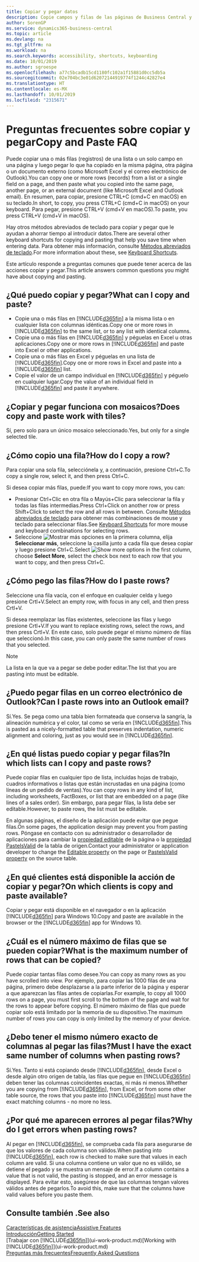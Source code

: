 ```yaml
---
title: Copiar y pegar datos
description: Copie campos y filas de las páginas de Business Central y péguelos en otro lugar.
author: SorenGP
ms.service: dynamics365-business-central
ms.topic: article
ms.devlang: na
ms.tgt_pltfrm: na
ms.workload: na
ms.search.keywords: accessibility, shortcuts, keyboarding
ms.date: 10/01/2019
ms.author: sgroespe
ms.openlocfilehash: a77c5bcadb15cd1180fc102a1f15881d0cc5db5a
ms.sourcegitcommit: 02e704bc3e01d62072144919774f1244c42827e4
ms.translationtype: HT
ms.contentlocale: es-MX
ms.lasthandoff: 10/01/2019
ms.locfileid: "2315671"
---
```

# <a name="copy-and-paste-faq"></a><span data-ttu-id="bf7b2-103">Preguntas frecuentes sobre copiar y pegar</span><span class="sxs-lookup"><span data-stu-id="bf7b2-103">Copy and Paste FAQ</span></span>
<span data-ttu-id="bf7b2-104">Puede copiar una o más filas (registros) de una lista o un solo campo en una página y luego pegar lo que ha copiado en la misma página, otra página o un documento externo (como Microsoft Excel y el correo electrónico de Outlook).</span><span class="sxs-lookup"><span data-stu-id="bf7b2-104">You can copy one or more rows (records) from a list or a single field on a page, and then paste what you copied into the same page, another page, or an external document (like Microsoft Excel and Outlook email).</span></span> <span data-ttu-id="bf7b2-105">En resumen, para copiar, presione CTRL+C (cmd+C en macOS) en su teclado.</span><span class="sxs-lookup"><span data-stu-id="bf7b2-105">In short, to copy, you press CTRL+C (cmd+C in macOS) on your keyboard.</span></span> <span data-ttu-id="bf7b2-106">Para pegar, presione CTRL+V (cmd+V en macOS).</span><span class="sxs-lookup"><span data-stu-id="bf7b2-106">To paste, you press CTRL+V (cmd+V in macOS).</span></span>

<span data-ttu-id="bf7b2-107">Hay otros métodos abreviados de teclado para copiar y pegar que le ayudan a ahorrar tiempo al introducir datos.</span><span class="sxs-lookup"><span data-stu-id="bf7b2-107">There are several other keyboard shortcuts for copying and pasting that help you save time when entering data.</span></span> <span data-ttu-id="bf7b2-108">Para obtener más información, consulte [Métodos abreviados de teclado](keyboard-shortcuts.md#CopyRows).</span><span class="sxs-lookup"><span data-stu-id="bf7b2-108">For more information about these, see [Keyboard Shortcuts](keyboard-shortcuts.md#CopyRows).</span></span>

<span data-ttu-id="bf7b2-109">Este artículo responde a preguntas comunes que puede tener acerca de las acciones copiar y pegar.</span><span class="sxs-lookup"><span data-stu-id="bf7b2-109">This article answers common questions you might have about copying and pasting.</span></span>  

## <a name="what-can-i-copy-and-paste"></a><span data-ttu-id="bf7b2-110">¿Qué puedo copiar y pegar?</span><span class="sxs-lookup"><span data-stu-id="bf7b2-110">What can I copy and paste?</span></span>
- <span data-ttu-id="bf7b2-111">Copie una o más filas en [!INCLUDE[d365fin](includes/d365fin_md.md)] a la misma lista o en cualquier lista con columnas idénticas.</span><span class="sxs-lookup"><span data-stu-id="bf7b2-111">Copy one or more rows in [!INCLUDE[d365fin](includes/d365fin_md.md)] to the same list, or to any list with identical columns.</span></span>
- <span data-ttu-id="bf7b2-112">Copie una o más filas en [!INCLUDE[d365fin](includes/d365fin_md.md)] y péguelas en Excel u otras aplicaciones.</span><span class="sxs-lookup"><span data-stu-id="bf7b2-112">Copy one or more rows in [!INCLUDE[d365fin](includes/d365fin_md.md)] and paste into Excel or other applications.</span></span>
- <span data-ttu-id="bf7b2-113">Copie una o más filas en Excel y péguelas en una lista de [!INCLUDE[d365fin](includes/d365fin_md.md)].</span><span class="sxs-lookup"><span data-stu-id="bf7b2-113">Copy one or more rows in Excel and paste into a [!INCLUDE[d365fin](includes/d365fin_md.md)] list.</span></span>
- <span data-ttu-id="bf7b2-114">Copie el valor de un campo individual en [!INCLUDE[d365fin](includes/d365fin_md.md)] y péguelo en cualquier lugar.</span><span class="sxs-lookup"><span data-stu-id="bf7b2-114">Copy the value of an individual field in [!INCLUDE[d365fin](includes/d365fin_md.md)] and paste it anywhere.</span></span>

## <a name="does-copy-and-paste-work-with-tiles"></a><span data-ttu-id="bf7b2-115">¿Copiar y pegar funciona con mosaicos?</span><span class="sxs-lookup"><span data-stu-id="bf7b2-115">Does copy and paste work with tiles?</span></span>
<span data-ttu-id="bf7b2-116">Sí, pero solo para un único mosaico seleccionado.</span><span class="sxs-lookup"><span data-stu-id="bf7b2-116">Yes, but only for a single selected tile.</span></span>

## <a name="how-do-i-copy-a-row"></a><span data-ttu-id="bf7b2-117">¿Cómo copio una fila?</span><span class="sxs-lookup"><span data-stu-id="bf7b2-117">How do I copy a row?</span></span>
<span data-ttu-id="bf7b2-118">Para copiar una sola fila, selecciónela y, a continuación, presione Ctrl+C.</span><span class="sxs-lookup"><span data-stu-id="bf7b2-118">To copy a single row, select it, and then press Ctrl+C.</span></span>

<span data-ttu-id="bf7b2-119">Si desea copiar más filas, puede:</span><span class="sxs-lookup"><span data-stu-id="bf7b2-119">If you want to copy more rows, you can:</span></span>
- <span data-ttu-id="bf7b2-120">Presionar Ctrl+Clic en otra fila o Mayús+Clic para seleccionar la fila y todas las filas intermedias.</span><span class="sxs-lookup"><span data-stu-id="bf7b2-120">Press Ctrl+Click on another row or press Shift+Click to select the row and all rows in between.</span></span> <span data-ttu-id="bf7b2-121">Consulte [Métodos abreviados de teclado](keyboard-shortcuts.md#CopyRows) para obtener más combinaciones de mouse y teclado para seleccionar filas.</span><span class="sxs-lookup"><span data-stu-id="bf7b2-121">See [Keyboard Shortcuts](keyboard-shortcuts.md#CopyRows) for more mouse and keyboard combinations for selecting rows.</span></span>
- <span data-ttu-id="bf7b2-122">Seleccione ![Mostrar más opciones](media/show-more-options-icon.png "icono Mostrar más opciones") en la primera columna, elija **Seleccionar más**, seleccione la casilla junto a cada fila que desea copiar y luego presione Ctrl+C.</span><span class="sxs-lookup"><span data-stu-id="bf7b2-122">Select ![Show more options](media/show-more-options-icon.png "Show more options icon") in the first column, choose **Select More**, select the check box next to each row that you want to copy, and then press Ctrl+C.</span></span>

## <a name="how-do-i-paste-rows"></a><span data-ttu-id="bf7b2-123">¿Cómo pego las filas?</span><span class="sxs-lookup"><span data-stu-id="bf7b2-123">How do I paste rows?</span></span>
<span data-ttu-id="bf7b2-124">Seleccione una fila vacía, con el enfoque en cualquier celda y luego presione Crtl+V.</span><span class="sxs-lookup"><span data-stu-id="bf7b2-124">Select an empty row, with focus in any cell, and then press Crtl+V.</span></span>

<span data-ttu-id="bf7b2-125">Si desea reemplazar las filas existentes, seleccione las filas y luego presione Crtl+V.</span><span class="sxs-lookup"><span data-stu-id="bf7b2-125">If you want to replace existing rows, select the rows, and then press Crtl+V.</span></span> <span data-ttu-id="bf7b2-126">En este caso, solo puede pegar el mismo número de filas que seleccionó.</span><span class="sxs-lookup"><span data-stu-id="bf7b2-126">In this case, you can only paste the same number of rows that you selected.</span></span>

> [!NOTE]
> <span data-ttu-id="bf7b2-127">La lista en la que va a pegar se debe poder editar.</span><span class="sxs-lookup"><span data-stu-id="bf7b2-127">The list that you are pasting into must be editable.</span></span>

<!-- Rows are pasted directly where your cursor is located. If you paste into an empty line, any existing subsequent lines will be moved after the pasted lines. If you paste into an existing line or lines, this will be overwritten.-->

## <a name="can-i-paste-rows-into-an-outlook-email"></a><span data-ttu-id="bf7b2-128">¿Puedo pegar filas en un correo electrónico de Outlook?</span><span class="sxs-lookup"><span data-stu-id="bf7b2-128">Can I paste rows into an Outlook email?</span></span>
<span data-ttu-id="bf7b2-129">Sí.</span><span class="sxs-lookup"><span data-stu-id="bf7b2-129">Yes.</span></span> <span data-ttu-id="bf7b2-130">Se pega como una tabla bien formateada que conserva la sangría, la alineación numérica y el color, tal como se vería en [!INCLUDE[d365fin](includes/d365fin_md.md)].</span><span class="sxs-lookup"><span data-stu-id="bf7b2-130">This is pasted as a nicely-formatted table that preserves indentation, numeric alignment and coloring, just as you would see in [!INCLUDE[d365fin](includes/d365fin_md.md)].</span></span>

## <a name="in-which-lists-can-i-copy-and-paste-rows"></a><span data-ttu-id="bf7b2-131">¿En qué listas puedo copiar y pegar filas?</span><span class="sxs-lookup"><span data-stu-id="bf7b2-131">In which lists can I copy and paste rows?</span></span>
<span data-ttu-id="bf7b2-132">Puede copiar filas en cualquier tipo de lista, incluidas hojas de trabajo, cuadros informativos o listas que están incrustadas en una página (como líneas de un pedido de ventas).</span><span class="sxs-lookup"><span data-stu-id="bf7b2-132">You can copy rows in any kind of list, including worksheets, FactBoxes, or list that are embedded on a page (like lines of a sales order).</span></span> <span data-ttu-id="bf7b2-133">Sin embargo, para pegar filas, la lista debe ser editable.</span><span class="sxs-lookup"><span data-stu-id="bf7b2-133">However, to paste rows, the list must be editable.</span></span>

<span data-ttu-id="bf7b2-134">En algunas páginas, el diseño de la aplicación puede evitar que pegue filas.</span><span class="sxs-lookup"><span data-stu-id="bf7b2-134">On some pages, the application design may prevent you from pasting rows.</span></span> <span data-ttu-id="bf7b2-135">Póngase en contacto con su administrador o desarrollador de aplicaciones para cambiar la [propiedad editable](https://docs.microsoft.com/en-us/dynamics365/business-central/dev-itpro/developer/properties/devenv-editable-property) de la página o la [propiedad PasteIsValid](https://docs.microsoft.com/en-us/dynamics365/business-central/dev-itpro/developer/properties/devenv-pasteisvalid-property) de la tabla de origen.</span><span class="sxs-lookup"><span data-stu-id="bf7b2-135">Contact your administrator or application developer to change the [Editable property](https://docs.microsoft.com/en-us/dynamics365/business-central/dev-itpro/developer/properties/devenv-editable-property) on the page or [PasteIsValid property](https://docs.microsoft.com/en-us/dynamics365/business-central/dev-itpro/developer/properties/devenv-pasteisvalid-property) on the source table.</span></span>

## <a name="on-which-clients-is-copy-and-paste-available"></a><span data-ttu-id="bf7b2-136">¿En qué clientes está disponible la acción de copiar y pegar?</span><span class="sxs-lookup"><span data-stu-id="bf7b2-136">On which clients is copy and paste available?</span></span>
<span data-ttu-id="bf7b2-137">Copiar y pegar está disponible en el navegador o en la aplicación [!INCLUDE[d365fin](includes/d365fin_md.md)] para Windows 10.</span><span class="sxs-lookup"><span data-stu-id="bf7b2-137">Copy and paste are available in the browser or the [!INCLUDE[d365fin](includes/d365fin_md.md)] app for Windows 10.</span></span>

## <a name="what-is-the-maximum-number-of-rows-that-can-be-copied"></a><span data-ttu-id="bf7b2-138">¿Cuál es el número máximo de filas que se pueden copiar?</span><span class="sxs-lookup"><span data-stu-id="bf7b2-138">What is the maximum number of rows that can be copied?</span></span>
<span data-ttu-id="bf7b2-139">Puede copiar tantas filas como desee.</span><span class="sxs-lookup"><span data-stu-id="bf7b2-139">You can copy as many rows as you have scrolled into view.</span></span> <span data-ttu-id="bf7b2-140">Por ejemplo, para copiar las 1000 filas de una página, primero debe desplazarse a la parte inferior de la página y esperar a que aparezcan las filas antes de copiarlas.</span><span class="sxs-lookup"><span data-stu-id="bf7b2-140">For example, to copy all 1000 rows on a page, you must first scroll to the bottom of the page and wait for the rows to appear before copying.</span></span> <span data-ttu-id="bf7b2-141">El número máximo de filas que puede copiar solo está limitado por la memoria de su dispositivo.</span><span class="sxs-lookup"><span data-stu-id="bf7b2-141">The maximum number of rows you can copy is only limited by the memory of your device.</span></span>

## <a name="must-i-have-the-exact-same-number-of-columns-when-pasting-rows"></a><span data-ttu-id="bf7b2-142">¿Debo tener el mismo número exacto de columnas al pegar las filas?</span><span class="sxs-lookup"><span data-stu-id="bf7b2-142">Must I have the exact same number of columns when pasting rows?</span></span>
<span data-ttu-id="bf7b2-143">Sí.</span><span class="sxs-lookup"><span data-stu-id="bf7b2-143">Yes.</span></span> <span data-ttu-id="bf7b2-144">Tanto si está copiando desde [!INCLUDE[d365fin](includes/d365fin_md.md)], desde Excel o desde algún otro origen de tabla, las filas que pegue en [!INCLUDE[d365fin](includes/d365fin_md.md)] deben tener las columnas coincidentes exactas, ni más ni menos.</span><span class="sxs-lookup"><span data-stu-id="bf7b2-144">Whether you are copying from [!INCLUDE[d365fin](includes/d365fin_md.md)], from Excel, or from some other table source, the rows that you paste into [!INCLUDE[d365fin](includes/d365fin_md.md)] must have the exact matching columns - no more no less.</span></span>

## <a name="why-do-i-get-errors-when-pasting-rows"></a><span data-ttu-id="bf7b2-145">¿Por qué me aparecen errores al pegar filas?</span><span class="sxs-lookup"><span data-stu-id="bf7b2-145">Why do I get errors when pasting rows?</span></span>
<span data-ttu-id="bf7b2-146">Al pegar en [!INCLUDE[d365fin](includes/d365fin_md.md)], se comprueba cada fila para asegurarse de que los valores de cada columna son válidos.</span><span class="sxs-lookup"><span data-stu-id="bf7b2-146">When pasting into [!INCLUDE[d365fin](includes/d365fin_md.md)], each row is checked to make sure that values in each column are valid.</span></span> <span data-ttu-id="bf7b2-147">Si una columna contiene un valor que no es válido, se detiene el pegado y se muestra un mensaje de error.</span><span class="sxs-lookup"><span data-stu-id="bf7b2-147">If a column contains a value that is not valid, the pasting is stopped, and an error message is displayed.</span></span> <span data-ttu-id="bf7b2-148">Para evitar esto, asegúrese de que las columnas tengan valores válidos antes de pegarlos.</span><span class="sxs-lookup"><span data-stu-id="bf7b2-148">To avoid this, make sure that the columns have valid values before you paste them.</span></span>


## <a name="see-also"></a><span data-ttu-id="bf7b2-149">Consulte también .</span><span class="sxs-lookup"><span data-stu-id="bf7b2-149">See also</span></span>
[<span data-ttu-id="bf7b2-150">Características de asistencia</span><span class="sxs-lookup"><span data-stu-id="bf7b2-150">Assistive Features</span></span>](ui-accessibility.md)  
[<span data-ttu-id="bf7b2-151">Introducción</span><span class="sxs-lookup"><span data-stu-id="bf7b2-151">Getting Started</span></span>](product-get-started.md)  
<span data-ttu-id="bf7b2-152">[Trabajar con [!INCLUDE[d365fin](includes/d365fin_md.md)]](ui-work-product.md)</span><span class="sxs-lookup"><span data-stu-id="bf7b2-152">[Working with [!INCLUDE[d365fin](includes/d365fin_md.md)]](ui-work-product.md)</span></span>  
[<span data-ttu-id="bf7b2-153">Preguntas más frecuentes</span><span class="sxs-lookup"><span data-stu-id="bf7b2-153">Frequently Asked Questions</span></span>](across-faq.md)  
